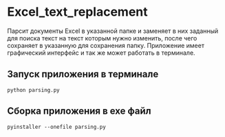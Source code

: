 # Excel_text_replacement
Парсит документы Excel в указанной папке и заменяет в них заданный для поиска текст на текст которым нужно изменить, после чего сохраняет в указанную для сохранения папку. Приложение имеет графический интерфейс и так же может работать в терминале.

## Запуск приложения в терминале
    python parsing.py
    
## Сборка приложения в exe файл

    pyinstaller --onefile parsing.py

